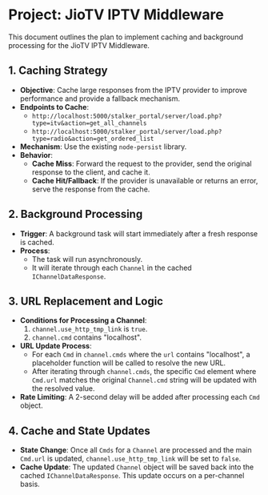 # Project: JioTV IPTV Middleware

This document outlines the plan to implement caching and background processing for the JioTV IPTV Middleware.

## 1. Caching Strategy

- **Objective**: Cache large responses from the IPTV provider to improve performance and provide a fallback mechanism.
- **Endpoints to Cache**:
    - `http://localhost:5000/stalker_portal/server/load.php?type=itv&action=get_all_channels`
    - `http://localhost:5000/stalker_portal/server/load.php?type=radio&action=get_ordered_list`
- **Mechanism**: Use the existing `node-persist` library.
- **Behavior**:
    - **Cache Miss**: Forward the request to the provider, send the original response to the client, and cache it.
    - **Cache Hit/Fallback**: If the provider is unavailable or returns an error, serve the response from the cache.

## 2. Background Processing

- **Trigger**: A background task will start immediately after a fresh response is cached.
- **Process**:
    - The task will run asynchronously.
    - It will iterate through each `Channel` in the cached `IChannelDataResponse`.

## 3. URL Replacement and Logic

- **Conditions for Processing a Channel**:
    1. `channel.use_http_tmp_link` is `true`.
    2. `channel.cmd` contains "localhost".
- **URL Update Process**:
    - For each `Cmd` in `channel.cmds` where the `url` contains "localhost", a placeholder function will be called to resolve the new URL.
    - After iterating through `channel.cmds`, the specific `Cmd` element where `Cmd.url` matches the original `Channel.cmd` string will be updated with the resolved value.
- **Rate Limiting**: A 2-second delay will be added after processing each `Cmd` object.

## 4. Cache and State Updates

- **State Change**: Once all `Cmds` for a `Channel` are processed and the main `Cmd.url` is updated, `channel.use_http_tmp_link` will be set to `false`.
- **Cache Update**: The updated `Channel` object will be saved back into the cached `IChannelDataResponse`. This update occurs on a per-channel basis.
